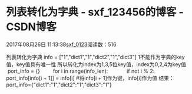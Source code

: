 # 列表转化为字典 - sxf_123456的博客 - CSDN博客
2017年08月26日 11:13:38[sxf_0123](https://me.csdn.net/sxf_123456)阅读数：516
                
列表转化为字典
info = ["1","dict1","1","dict2","1","dict3"]
1不能作为字典的key值，key值具有唯一性
所以转化为index为1,3,5位key值，index为0,2,4为key值
 port_info = {}
        for i in range(info_len):
            if not i % 2:
                port_info[info[i + 1]] = info[i] #将info[i + 1]作为键，info[i]作为值
结果：
port_info={"dict1":"1","dict2":"1","dict3":"1"}
            
